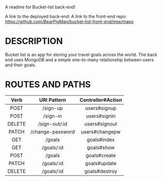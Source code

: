 A readme for Bucket-list back-end!

A link to the deployed back-end:
A link to the front-end repo: https://github.com/BearPigMan/bucket-list-front-end/tree/maps

# DESCRIPTION #

Bucket list is an app for storing your travel goals across the world. The back end uses MongoDB and a simple one-to-many relationship between users and their goals.

# ROUTES AND PATHS #

| Verb            | URI Pattern   | Controller#Action  |
| :----: |:-------------:| :-----:            |
| POST   | /sign-up      | users#signup      |
| POST        | /sign-in      |   users#signin              |
| DELETE | /sign-out/:id   |   users#signout|
| PATCH   | /change-password     | users#changepw      |
| GET        | /goals      |   goals#index             |
| GET | /goals/:id  |   goals#show|
| POST   | /goals    | goals#create    |
| PATCH        | /goals/:id      |   goals#update             |
| DELETE | /goals/:id  |   goals#destroy|
